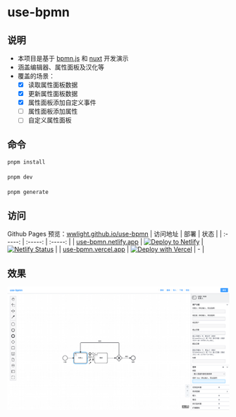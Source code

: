 # use-bpmn

## 说明

- 本项目是基于 [bpmn.js](https://github.com/bpmn-io) 和 [nuxt](https://nuxt.com/) 开发演示
- 涵盖编辑器、属性面板及汉化等
- 覆盖的场景：
  - [x] 读取属性面板数据
  - [x] 更新属性面板数据
  - [x] 属性面板添加自定义事件
  - [ ] 属性面板添加属性
  - [ ] 自定义属性面板

## 命令

```bash
pnpm install

pnpm dev

pnpm generate
```

## 访问

Github Pages 预览：[wwlight.github.io/use-bpmn](https://wwlight.github.io/use-bpmn/)
| 访问地址 | 部署 | 状态 |
| :-----: | :-----: | :-----: |
| [use-bpmn.netlify.app](https://use-bpmn.netlify.app/) | [![Deploy to Netlify](https://www.netlify.com/img/deploy/button.svg)](https://app.netlify.com/start/deploy?repository=https://github.com/wwlight/use-bpmn) | [![Netlify Status](https://api.netlify.com/api/v1/badges/1f2a10e0-9894-4c25-8c54-31922c862862/deploy-status)](https://app.netlify.com/projects/wwlight-use-bpmn/deploys) |
| [use-bpmn.vercel.app](https://use-bpmn.vercel.app/) | [![Deploy with Vercel](https://vercel.com/button)](https://vercel.com/new/clone?repository-url=https://github.com/wwlight/use-bpmn) | - |

## 效果

![Demo preview](./public/demo-preview.png)
